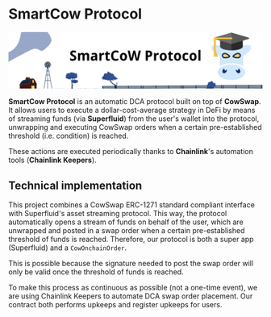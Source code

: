 # **SmartCow Protocol**

![SmartCow Banner](./img/banner.png)

**SmartCow Protocol** is an automatic DCA protocol built on top of **CowSwap**. It allows users to execute a dollar-cost-average strategy in DeFi by means of streaming funds (via **Superfluid**) from the user's wallet into the protocol, unwrapping and executing CowSwap orders when a certain pre-established threshold (i.e. condition) is reached.

These actions are executed periodically thanks to **Chainlink**'s automation tools (**Chainlink Keepers**).

## Technical implementation

This project combines a CowSwap ERC-1271 standard compliant interface with Superfluid's asset streaming protocol. This way, the protocol automatically opens a stream of funds on behalf of the user, which are unwrapped and posted in a swap order when a certain pre-established threshold of funds is reached. Therefore, our protocol is both a super app (Superfluid) and a `CowOnchainOrder`. 

This is possible because the signature needed to post the swap order will only be valid once the threshold of funds is reached.

To make this process as continuous as possible (not a one-time event), we are using Chainlink Keepers to automate DCA swap order placement. Our contract both performs upkeeps and register upkeeps for users.